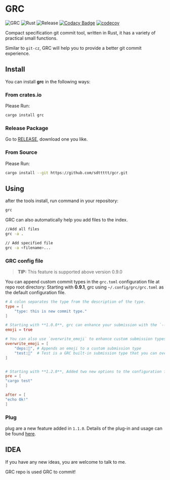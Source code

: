 # GRC

![GRC](https://img.shields.io/crates/v/grc.svg)
![Rust](https://github.com/sdttttt/gcr/workflows/Rust/badge.svg)
![Release](https://github.com/sdttttt/gcr/workflows/Release/badge.svg)
[![Codacy Badge](https://api.codacy.com/project/badge/Grade/6501c2d5bc19413dbbd297c6ee39e060)](https://app.codacy.com/gh/sdttttt/gcr?utm_source=github.com&utm_medium=referral&utm_content=sdttttt/gcr&utm_campaign=Badge_Grade)
[![codecov](https://codecov.io/gh/sdttttt/gcr/branch/master/graph/badge.svg)](https://codecov.io/gh/sdttttt/gcr)


Compact specification git commit tool, written in Rust, it has a variety of practical small functions. 

Similar to `git-cz`, GRC will help you to provide a better git commit experience.

## Install

You can install **grc** in the following ways:

### From crates.io

Please Run:

```sh
cargo install grc
```

### Release Package

Go to [RELEASE](https://github.com/sdttttt/gcr/releases), download one you like.

### From Source

Please Run:

```sh
cargo install --git https://github.com/sdttttt/gcr.git
```

## Using

after the tools install, run command in your repository:

```sh
grc
```

GRC can also automatically help you add files to the index.

```sh
//Add all files
grc -a .

// Add specified file
grc -a <filename>...
```

### GRC config file

> **TIP:**
> This feature is supported above version 0.9.0

You can append custom commit types in the `grc.toml` configuration file at repo root directory:
Starting with **0.9.1**, grc using `~/.config/grc/grc.toml` as the default configuration file.

```toml
# A colon separates the type from the description of the type.
type = [
    "type: this is new commit type."
]

# Starting with **1.0.0**, grc can enhance your submission with the `--emoji` command line argument.
emoji = true

# You can also use `overwrite_emoji` to enhance custom submission types or override basic submission types in GRC.
overwrite_emoji = [
    "deps:🚕", # Appends an emoji to a custom submission type
    "test:🚗"  # Test is a GRC built-in submission type that you can override.
]


# Starting with **1.2.0**, Added two new options to the configuration file, `pre` and `after`, which are similar to githook. Here you can enter the actions of the commands before and after COMMIT.
pre = [
"cargo test"
]

after = [
"echo Ok!"
]

```

### Plug

plug are a new feature added in `1.1.0`. Details of the plug-in and usage can be found [here](https://github.com/sdttttt/gcr/tree/master/src/plugins).

## IDEA

If you have any new ideas, you are welcome to talk to me.

GRC repo is used GRC to commit!
